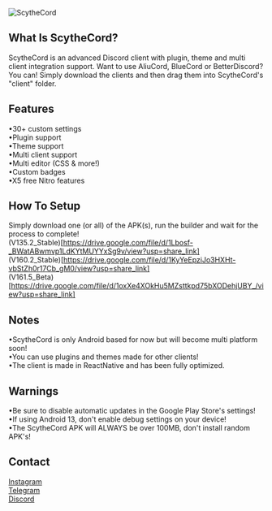 ![ScytheCord](https://user-images.githubusercontent.com/120122791/212122398-e0344d74-0ee6-4e84-bb1c-941b83974ea3.png)
## What Is ScytheCord?  
ScytheCord is an advanced Discord client with plugin, theme and multi client integration support. Want to use AliuCord, BlueCord or BetterDiscord? You can! Simply download the clients and then drag them into ScytheCord's "client" folder.  

## Features  
•30+ custom settings  
•Plugin support  
•Theme support  
•Multi client support  
•Multi editor (CSS & more!)  
•Custom badges  
•X5 free Nitro features  

## How To Setup  
Simply download one (or all) of the APK(s), run the builder and wait for the process to complete!  
(V135.2_Stable)[https://drive.google.com/file/d/1Lbosf-_BWatABwmvp1LdKYtMUYYxSg9v/view?usp=share_link]  
(V160.2_Stable)[https://drive.google.com/file/d/1KyYeEpziJo3HXHt-vbStZh0r17Cb_gM0/view?usp=share_link]  
(V161.5_Beta)[https://drive.google.com/file/d/1oxXe4XOkHu5MZsttkpd75bXODehjUBY_/view?usp=share_link]  

## Notes  
•ScytheCord is only Android based for now but will become multi platform soon!  
•You can use plugins and themes made for other clients!  
•The client is made in ReactNative and has been fully optimized.  

## Warnings  
•Be sure to disable automatic updates in the Google Play Store's settings!  
•If using Android 13, don't enable debug settings on your device!  
•The ScytheCord APK will ALWAYS be over 100MB, don't install random APK's!  

## Contact  
[Instagram](https://www.instagram.com/scythe.developer)  
[Telegram](https://www.t.me/mr_scythe)  
[Discord](https://www.discord.com/users/1052588973559656510)  
